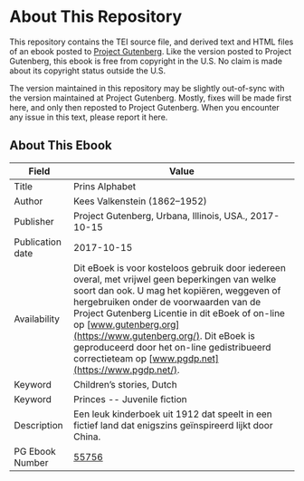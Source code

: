 # About This Repository

This repository contains the TEI source file, and derived text and HTML files of an ebook posted to [Project Gutenberg](https://www.gutenberg.org/). Like the version posted to Project Gutenberg, this ebook is free from copyright in the U.S. No claim is made about its copyright status outside the U.S.

The version maintained in this repository may be slightly out-of-sync with the version maintained at Project Gutenberg. Mostly, fixes will be made first here, and only then reposted to Project Gutenberg. When you encounter any issue in this text, please report it here.

## About This Ebook

| Field | Value |
|-------|-------|
| Title | Prins Alphabet |
| Author | Kees Valkenstein (1862–1952) |
| Publisher | Project Gutenberg, Urbana, Illinois, USA., 2017-10-15 |
| Publication date | 2017-10-15 |
| Availability | Dit eBoek is voor kosteloos gebruik door iedereen overal, met vrijwel geen beperkingen van welke soort dan ook. U mag het kopiëren, weggeven of hergebruiken onder de voorwaarden van de Project Gutenberg Licentie in dit eBoek of on-line op [www.gutenberg.org](https://www.gutenberg.org/). Dit eBoek is geproduceerd door het on-line gedistribueerd correctieteam op [www.pgdp.net](https://www.pgdp.net/). |
| Keyword | Children’s stories, Dutch |
| Keyword | Princes -- Juvenile fiction |
| Description | Een leuk kinderboek uit 1912 dat speelt in een fictief land dat enigszins geïnspireerd lijkt door China. |
| PG Ebook Number | [55756](https://www.gutenberg.org/ebooks/55756) |

